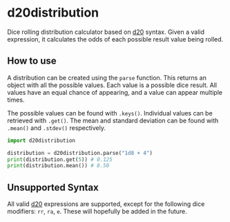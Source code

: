 # d20distribution

Dice rolling distribution calculator based on [d20](https://pypi.org/project/d20/) syntax. Given a valid expression, it calculates the odds of each possible result value being rolled.

## How to use

A distribution can be created using the `parse` function. This returns an object with all the possible values. Each value is a possible dice result. All values have an equal chance of appearing, and a value can appear multiple times.

The possible values can be found with `.keys()`. Individual values can be retrieved with `.get()`. The mean and standard deviation can be found with `.mean()` and `.stdev()` respectively.

```Python
import d20distribution

distribution = d20distribution.parse("1d8 + 4")
print(distribution.get(5)) # 0.125
print(distribution.mean()) # 8.50
```

## Unsupported Syntax

All valid [d20](https://pypi.org/project/d20/) expressions are supported, except for the following dice modifiers: `rr`, `ra`, `e`. These will hopefully be added in the future.
